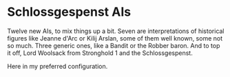 # Schlossgespenst AIs  
Twelve new AIs, to mix things up a bit. 
Seven are interpretations of historical figures like Jeanne d'Arc or Kilij Arslan, some of them well known, some not so much.
Three generic ones, like a Bandit or the Robber baron.
And to top it off, Lord Woolsack from Stronghold 1 and the Schlossgespenst.

Here in my preferred configuration.


